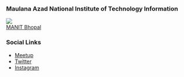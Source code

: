 ### Maulana Azad National Institute of Technology Information
<img src="https://github.com/OWASP/www-chapter-maulana-azad-national-institute-of-technology/assets/81341961/760ebba1-f7d4-4b75-996d-86c8cc85b60f"><br>
<a href="manit.ac.in"> MANIT Bhopal </a>

### Social Links
* [Meetup](https://www.meetup.com/owasp-maulana-azad-national-institute-of-technology-chapter/)
* [Twitter](https://twitter.com/owasp_nitb)
* [Instagram](https://www.instagram.com/owasp_nitb/)
